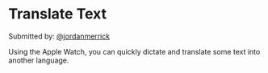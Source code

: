 # Translate Text

Submitted by: [@jordanmerrick](https://twitter.com/jordanmerrick)

Using the Apple Watch, you can quickly dictate and translate some text into another language.